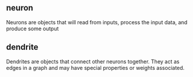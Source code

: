## neuron
Neurons are objects that will read from inputs, process the input data, and produce some output

## dendrite
Dendrites are objects that connect other neurons together. They act as edges in a graph and may have special properties or weights associated.

 
